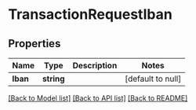 # TransactionRequestIban

## Properties
Name | Type | Description | Notes
------------ | ------------- | ------------- | -------------
**Iban** | **string** |  | [default to null]

[[Back to Model list]](../README.md#documentation-for-models) [[Back to API list]](../README.md#documentation-for-api-endpoints) [[Back to README]](../README.md)


